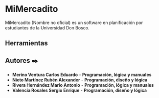 # MiMercadito
MiMercadito (Nombre no oficial) es un software en planificación por estudiantes de la Universidad Don Bosco.

## Herramientas 

## Autores ✒️

* **Merino Ventura Carlos Eduardo** - **Programación, lógica y manuales**
* **Nieto Martínez Rubén Alexander** - **Programación, diseño y lógica**
* **Rivera Hernández Mario Antonio** - **Programación, lógica y manuales**
* **Valencia Rosales Sergio Enrique** - **Programación,  diseño y lógica**
